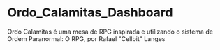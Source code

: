 # Ordo_Calamitas_Dashboard

Ordo Calamitas é uma mesa de RPG inspirada e utilizando o sistema de Ordem Paranormal: O RPG, por Rafael "Cellbit" Langes
